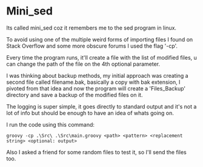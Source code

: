 # Mini_sed

Its called mini_sed coz it remembers me to the sed program in linux.


To avoid using one of the multiple weird forms of importing files I found on Stack Overflow and some more obscure forums I used the flag '-cp'.

Every time the program runs, it'll create a file with the list of modified files, u can change the path of the file on the 4th optional parameter.

I was thinking about backup methods, my initial approach was creating a second file called filename.bak, basically a copy with bak extension, I pivoted from that idea and now the program will create a 'Files_Backup' directory and save a backup of the modified files on it.

The logging is super simple, it goes directly to standard output and it's not a lot of info but should be enough to have an idea of whats going on.

I run the code using this command:
```
groovy -cp .\Src\ .\Src\main.groovy <path> <pattern> <replacement string> <optional: output>
``` 

Also I asked a friend for some random files to test it, so I'll send the files too.
